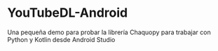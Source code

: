 # YouTubeDL-Android
Una pequeña demo para probar la librería Chaquopy para trabajar con Python y Kotlin desde Android Studio
